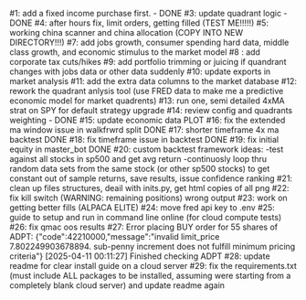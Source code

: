 #1: add a fixed income purchase first. - DONE
#3: update quadrant logic - DONE
#4: after hours fix, limit orders, getting filled (TEST ME!!!!!)
#5: working china scanner and china allocation (COPY INTO NEW DIRECTORY!!!)
#7: add jobs growth, consumer spending hard data, middle class growth, and economic stimulus to the market model
#8 : add corporate tax cuts/hikes
#9: add portfolio trimming or juicing if quandrant changes with jobs data or other data suddenly
#10: update exports in market analysis
#11: add the extra data columns to the market database
#12: rework the quadrant anlysis tool (use FRED data to make me a predictive economic model for market quadrents)
#13: run one, semi detailed 4xMA strat on SPY for default strategy upgrade
#14: review config and quadrants weighting - DONE
#15: update economic data PLOT
#16: fix the extended ma window issue in walkfrwrd split DONE
#17: shorter timeframe 4x ma backtest DONE
#18: fix timeframe issue in backtest DONE
#19: fix initial equity in master_bot DONE
#20: custom backtest framework ideas:
    -test against all stocks in sp500 and get avg return
    -continuosly loop thru random data sets from the same stock (or other sp500 stocks)
    to get constant out of sample returns, save results, issue confidence ranking
#21: clean up files structures, deail with inits.py, get html copies of all png
#22: fix kill switch (WARNING: remaining positions) wrong output
#23: work on getting better fills (ALPACA ELITE)
#24: move fred api key to .env
#25: guide to setup and run in command line online (for cloud compute tests)
#26: fix qmac oos results
#27: Error placing BUY order for 55 shares of ADPT: {"code":42210000,"message":"invalid limit_price 7.802249903678894. sub-penny increment does not fulfill minimum pricing criteria"}
[2025-04-11 00:11:27] Finished checking ADPT
#28: update readme for clear install guide on a cloud server
#29: fix the requirements.txt (must include ALL packages to be installed, assuming were starting from a completely blank cloud server) and update readme again

    